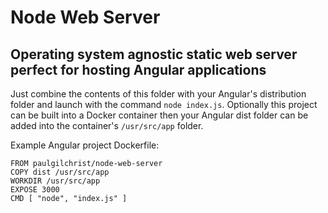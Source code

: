 # Node Web Server

## Operating system agnostic static web server perfect for hosting Angular applications

Just combine the contents of this folder with your Angular's distribution folder and launch with the command ```node index.js```.  Optionally this project can be built into a Docker container then your Angular dist folder can be added into the container's ```/usr/src/app``` folder.

Example Angular project Dockerfile:

```docker
FROM paulgilchrist/node-web-server
COPY dist /usr/src/app
WORKDIR /usr/src/app
EXPOSE 3000
CMD [ "node", "index.js" ]
```
